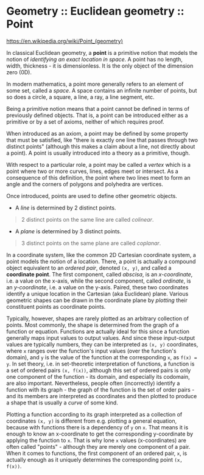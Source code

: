 # Geometry :: Euclidean geometry :: Point

https://en.wikipedia.org/wiki/Point_(geometry)

In classical Euclidean geometry, a **point** is a primitive notion that models the notion of *identifying an exact location in space*. A point has no length, width, thickness - it is dimensionless. It is the only object of the dimension zero (0D).

In modern mathematics, a point more generally refers to an element of some set, called a *space*. A space contains an infinite number of points, but so does a circle, a square, a line, a ray, a line segment, etc.

Being a primitive notion means that a point cannot be defined in terms of previously defined objects. That is, a point can be introduced either as a primitive or by a set of axioms, neither of which requires proof.

When introduced as an axiom, a point may be defined by some property that must be satisfied, like "there is exactly one line that passes through two distinct points" (although this makes a claim about a line, not directly about a point). A point is usually introduced into a theory as a primitive, though.

With respect to a particular role, a point may be called a *vertex* which is a point where two or more curves, lines, edges meet or intersect. As a consequence of this definition, the point where two lines meet to form an angle and the corners of polygons and polyhedra are vertices.

Once introduced, points are used to define other geometric objects.
* A *line* is determined by 2 distinct points. 
>2 distinct points on the same line are called *colinear*.

* A *plane* is determined by 3 distinct points. 
>3 distinct points on the same plane are called *coplanar*.

In a coordinate system, like the common 2D Cartesian coordinate system, a point models the notion of a location. There, a point is actually a compound object equivalent to an *ordered pair*, denoted `(x, y)`, and called a **coordinate point**. The first component, called *abscisa*, is an *x-coordinate*, i.e. a value on the x-axis, while the second component, called *ordinate*, is an *y-coordinate*, i.e. a value on the y-axis. Paired, these two coordinates identify a unique location in the Cartesian (aka Euclidean) plane. Various geometric shapes can be drawn in the coordinate plane by *plotting* their constituent points as coordinate points.

Typically, however, shapes are rarely plotted as an arbitrary collection of points. Most commonly, the shape is determined from the graph of a function or equation. Functions are actually ideal for this since a function generally maps input values to output values. And since these input-output values are typically numbers, they can be interpreted as `(x, y)` coordinates, where `x` ranges over the function's input values (over the function's domain), and `y` is the value of the function at the corresponding `x`, as `f(x) = y`. In set theory, i.e. in set-theoretic interpretation of functions, a function is a set of ordered pairs `(x, f(x))`, although this set of ordered pairs is only one component of the function - its domain, and especially its codomain, are also important. Nevertheless, people often (incorrectly) identify a function with its graph - the graph of the function is the set of order pairs - and its members are interpreted as coordinates and then plotted to produce a shape that is usually a *curve* of some kind.

Plotting a function according to its graph interpreted as a collection of coordinates `(x, y)` is different from e.g. plotting a general equation, because with functions there is a dependency of `y` on `x`. That means it is enough to know an x-coordinate to get the corresponding y-coordinate by applying the function to `x`. That is why lone `x` values (x-coordinates) are often called "points" - although they are merely one component of a pair. When it comes to functions, the first component of an ordered pair, `x`, is actually enough as it uniquely determines the corresponding point `(x, f(x))`.
